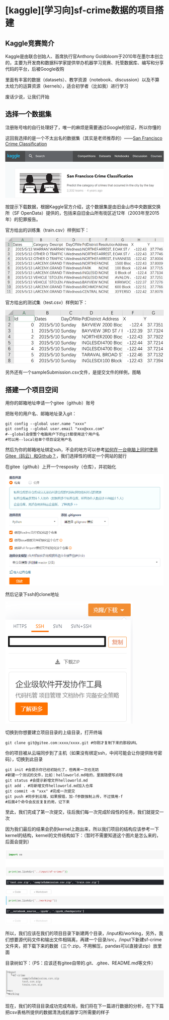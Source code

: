 # [kaggle][学习向]sf-crime数据的项目搭建

## Kaggle竞赛简介

Kaggle是由联合创始人、首席执行官Anthony Goldbloom于2010年在墨尔本创立的，主要为开发商和数据科学家提供举办机器学习竞赛、托管数据库、编写和分享代码的平台，后被Google收购

里面有丰富的数据（datasets）、教学资源（notebook、discussion）以及不算太给力的运算资源（kernels），适合初学者（比如我）进行学习

废话少说，让我们开始

## 选择一个数据集

注册账号啥的自行处理好了，唯一的麻烦是需要通过Google的验证，所以你懂的

这回我选择的是一个不太出名的数据集（其实是老师推荐的）——[San Francisco Crime Classification](https://www.kaggle.com/c/sf-crime)

![](./1.png)

按提示下载数据，根据Kaggle官方介绍，这个数据集是由旧金山市中央数据交换所（SF OpenData）提供的，包括来自旧金山所有街区近12年（2003年至2015年）的犯罪报告。

官方给出的训练集（train.csv）样例如下：

![](./2.png)

官方给出的测试集（test.csv）样例如下：

![](./3.png)

另外还有一个sampleSubmission.csv文件，是提交文件的样例，图略

## 搭建一个项目空间

用你的邮箱地址申请一个gitee（github）账号

把账号的用户名、邮箱地址录入git：

```
git config --global user.name "xxxx"
git config --global user.email "xxx@xxx.com"
#--global会使整个电脑用户下的git都使用这个用户名
#可以用--local给单个项目设定用户名
```

然后为你的邮箱地址绑定ssh，不会的地方可以参考[如何在一台电脑上同时使用Gitee（码云）和Github？](https://segmentfault.com/a/1190000020127413)，我们选择性的绑定一个网站的就行

在gitee（github）上开一个resposity（仓库），并初始化

![](./4.png)

然后记录下ssh的clone地址

![](./5.png)

切换到你想要建立项目目录的上级目录，打开终端

```
git clone git@gitee.com:xxxx/xxxx.git #你刚才复制下来的那段URL
```

你的项目被从云端同步到了主机（如果没有绑定ssh，中间可能会让你提供账号密码），切换到此目录

```
git init #会提示你已经初始化了，但再来一次也无妨
#新建一个测试的文件，比如：helloworld.md啥的，里面随便写点啥
git status #会提示新增文件helloworld.md
git add . #将新增文件helloworld.md加入仓库
git commit -m "xxx" #完成一次提交
git push #同步到云端，如果报错，加-f参数强制上传，不过慎用-f
#后面4个命令会反反复复的用，记下来
```

至此，我们完成了第一次提交，往后我们每一次完成阶段性的任务，我们就提交一次

因为我们最后的结果会扔到kernel上跑出来，所以我们项目的结构应该参考一下kernel的结构，kernel的文件结构如下：（暂时不需要知道这个图片是怎么来的，后面会提到）

![](./6.png)

所以，我们应该在我们的项目目录下新建两个目录，/input和/working，另外，我们想要源代码文件和输出文件相隔离，再建一个目录/src，/input下新建sf-crime文件夹，把下载下来的数据（三个.zip，不用解压，pandas可以直接读zip）放里面

目录树如下：（PS：应该还有gitee自带的.git、.gitee、README.md等文件）

![](./7.png)

现在，我们的项目目录成功完成布局，我们将在下一篇进行数据的分析，在下下篇把csv表格所提供的数据清洗成机器学习所需要的样子
